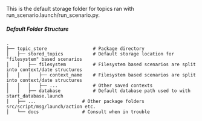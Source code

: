 This is the default storage folder for topics ran with run_scenario.launch/run_scenario.py. 

##### Default Folder Structure

    .
    ├── topic_store                 # Package directory
    │   ├── stored_topics           # Default storage location for "filesystem" based scenarios
    │   │   ├── filesystem          # Filesystem based scenarios are split into context/date structures
    │   │   │   ├── context_name    # Filesystem based scenarios are split into context/date structures
    │   │   │   ├── ...             # Other saved contexts
    │   │   ├── database            # Default database path used to with start_database.launch
    │   ├── ...                 # Other package folders src/script/msg/launch/action etc.
    │   └── docs                # Consult when in trouble
